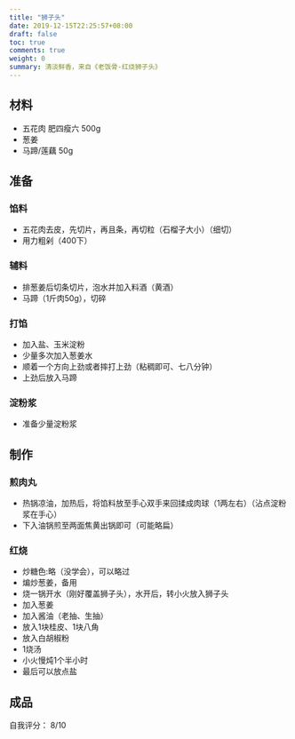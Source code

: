 ```yaml
---
title: "狮子头"
date: 2019-12-15T22:25:57+08:00
draft: false
toc: true
comments: true
weight: 0
summary: 清淡鲜香，来自《老饭骨-红烧狮子头》
---
```


## 材料

* 五花肉 肥四瘦六 500g
* 葱姜
* 马蹄/莲藕 50g

## 准备

### 馅料

* 五花肉去皮，先切片，再且条，再切粒（石榴子大小）（细切）
* 用力粗剁（400下）

### 辅料

* 排葱姜后切条切片，泡水并加入料酒（黄酒）
* 马蹄（1斤肉50g），切碎

### 打馅

* 加入盐、玉米淀粉
* 少量多次加入葱姜水
* 顺着一个方向上劲或者摔打上劲（粘稠即可、七八分钟）
* 上劲后放入马蹄

### 淀粉浆

* 准备少量淀粉浆

## 制作

### 煎肉丸

* 热锅凉油，加热后，将馅料放至手心双手来回揉成肉球（1两左右）（沾点淀粉浆在手心）
* 下入油锅煎至两面焦黄出锅即可（可能略扁）

### 红烧

* 炒糖色:略（没学会），可以略过
* 煸炒葱姜，备用
* 烧一锅开水（刚好覆盖狮子头），水开后，转小火放入狮子头
* 加入葱姜
* 加入酱油（老抽、生抽）
* 放入1块桂皮、1块八角
* 放入白胡椒粉
* 1烧汤
* 小火慢炖1个半小时
* 最后可以放点盐

## 成品

自我评分： 8/10
